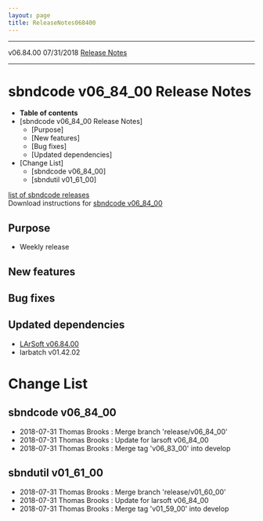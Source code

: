 ```yaml
---
layout: page
title: ReleaseNotes068400
---
```


  ----------- ------------ -- -- ------------------------------------------------------
  v06.84.00   07/31/2018         [Release Notes](ReleaseNotes068400.html)
  ----------- ------------ -- -- ------------------------------------------------------



sbndcode v06\_84\_00 Release Notes
======================================================================================

-   **Table of contents**
-   [sbndcode v06\_84\_00 Release
    Notes]
    -   [Purpose]
    -   [New features]
    -   [Bug fixes]
    -   [Updated dependencies]
-   [Change List]
    -   [sbndcode v06\_84\_00]
    -   [sbndutil v01\_61\_00]

[list of sbndcode
releases](List_of_SBND_code_releases.html)\
Download instructions for [sbndcode
v06\_84\_00](http://scisoft.fnal.gov/scisoft/bundles/sbnd/v06_84_00/sbndcode-v06_84_00.html)



Purpose
----------------------------------

-   Weekly release



New features
--------------------------------------------



Bug fixes
--------------------------------------



Updated dependencies
------------------------------------------------------------

-   [LArSoft
    v06.84.00](https://cdcvs.fnal.gov/redmine/projects/larsoft/wiki/ReleaseNotes068400)
-   larbatch v01.42.02



Change List
==========================================



sbndcode v06\_84\_00
----------------------------------------------------------

-   2018-07-31 Thomas Brooks : Merge branch \'release/v06\_84\_00\'
-   2018-07-31 Thomas Brooks : Update for larsoft v06\_84\_00
-   2018-07-31 Thomas Brooks : Merge tag \'v06\_83\_00\' into develop



sbndutil v01\_61\_00
----------------------------------------------------------

-   2018-07-31 Thomas Brooks : Merge branch \'release/v01\_60\_00\'
-   2018-07-31 Thomas Brooks : Update for larsoft v06\_84\_00
-   2018-07-31 Thomas Brooks : Merge tag \'v01\_59\_00\' into develop
